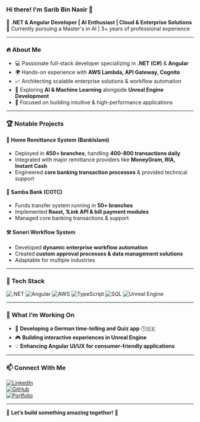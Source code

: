 ### Hi there! I'm Sarib Bin Nasir 👋

🚀 **.NET & Angular Developer | AI Enthusiast | Cloud & Enterprise Solutions**  
📍 Currently pursuing a Master's in AI | 3+ years of professional experience  

---

### 🔥 About Me
- 💻 Passionate full-stack developer specializing in **.NET (C#)** & **Angular**
- 🌍 Hands-on experience with **AWS Lambda, API Gateway, Cognito**
- 📈 Architecting scalable enterprise solutions & workflow automation
- 🤖 Exploring **AI & Machine Learning** alongside **Unreal Engine Development**
- 🎯 Focused on building intuitive & high-performance applications

---

### 🏆 Notable Projects
#### **🏦 Home Remittance System (BankIslami)**
- Deployed in **450+ branches**, handling **400-800 transactions daily**
- Integrated with major remittance providers like **MoneyGram, RIA, Instant Cash**
- Engineered **core banking transaction processes** & provided technical support

#### **💸 Samba Bank (COTC)**
- Funds transfer system running in **50+ branches**
- Implemented **Raast, 1Link API & bill payment modules**
- Managed core banking transactions & support

#### **🛠️ Soneri Workflow System**
- Developed **dynamic enterprise workflow automation**
- Created **custom approval processes & data management solutions**
- Adaptable for multiple industries

---

### 🚀 Tech Stack
![.NET](https://img.shields.io/badge/.NET-5C2D91?style=flat-square&logo=dotnet&logoColor=white) ![Angular](https://img.shields.io/badge/Angular-DD0031?style=flat-square&logo=angular&logoColor=white) ![AWS](https://img.shields.io/badge/AWS-232F3E?style=flat-square&logo=amazonaws&logoColor=white) ![TypeScript](https://img.shields.io/badge/TypeScript-007ACC?style=flat-square&logo=typescript&logoColor=white) ![SQL](https://img.shields.io/badge/SQL-CC2927?style=flat-square&logo=microsoftsqlserver&logoColor=white) ![Unreal Engine](https://img.shields.io/badge/Unreal%20Engine-313131?style=flat-square&logo=unrealengine&logoColor=white)

---

### 🌟 What I’m Working On
- 📱 **Developing a German time-telling and Quiz app** 🕒🇩🇪
- 🎮 **Building interactive experiences in Unreal Engine**
- 💡 **Enhancing Angular UI/UX for consumer-friendly applications**

---

### 📫 Connect With Me
[![LinkedIn](https://img.shields.io/badge/LinkedIn-0077B5?style=flat-square&logo=linkedin&logoColor=white)](https://linkedin.com/in/your-profile)  
[![GitHub](https://img.shields.io/badge/GitHub-100000?style=flat-square&logo=github&logoColor=white)](https://github.com/your-github)  
[![Portfolio](https://img.shields.io/badge/Portfolio-000000?style=flat-square&logo=vercel&logoColor=white)](https://yourportfolio.com)

---

📌 **Let’s build something amazing together!** 🚀
